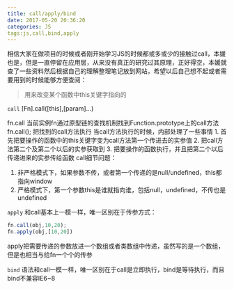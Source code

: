 ```yaml
---
title: call/apply/bind
date: 2017-05-20 20:36:20
categories: JS
tags:js,call,bind,apply
---
```


相信大家在做项目的时候或者刚开始学习JS的时候都或多或少的接触过call，本媛也是，但是一直停留在应用层，从来没有真正的研究过其原理，正好得空，本媛就查了一些资料然后根据自己的理解整理笔记放到网站，希望以后自己想不起或者需要用到的时候能够方便查阅：

> 用来改变某个函数中this关键字指向的

`call`
[Fn].call([this],[param]...)

fn.call 当前实例fn通过原型链的查找机制找到Function.prototype上的call方法
fn.call();	把找到的call方法执行
当call方法执行的时候，内部处理了一些事情
	1. 首先把要操作的函数中的this关键字变为call方法第一个传进去的实参值
	2. 把call方法第二个及第二个以后的实参获取到
	3. 把要操作的函数执行，并且把第二个以后传递进来的实参传给函数
call细节问题：
1. 非严格模式下，如果参数不传，或者第一个传递的是null/undefined，this都指向window
2. 严格模式下，第一个参数this是谁就指向谁，包括null，undefined，不传也是undefined

`apply`
和call基本上一模一样，唯一区别在于传参方式：
```javascript	
fn.call(obj,10,20);
fn.apply(obj,[10,20])
```
apply把需要传递的参数放进一个数组或者类数组中传递，虽然写的是一个数组，但是也相当与给fn一个个的传参

`bind`
语法和call一模一样，唯一区别在于call是立即执行，bind是等待执行，而且bind不兼容IE6~8


